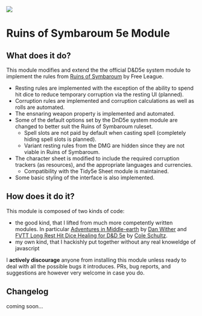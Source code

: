 <img src="https://img.shields.io/endpoint?url=https://foundryshields.com/version?url=https://raw.githubusercontent.com/dirusulixes/ros5e/master/module.json">

# Ruins of Symbaroum 5e Module

## What does it do?

This module modifies and extend the the official D&D5e system module to implement the rules from [Ruins of Symbaroum](https://www.kickstarter.com/projects/1192053011/ruins-of-symbaroum-for-5e/description) by Free League.

+ Resting rules are implemented with the exception of the ability to spend hit dice to reduce temporary corruption via the resting UI (planned).
+ Corruption rules are implemented and corruption calculations as well as rolls are automated.
+ The ensnaring weapon property is implemented and automated.
+ Some of the default options set by the DnD5e system module are changed to better suit the Ruins of Symbaroum ruleset.
  + Spell slots are not paid by default when casting spell (completely hiding spell slots is planned).
  + Variant resting rules from the DMG are hidden since they are not viable in Ruins of Symbaroum.
+ The character sheet is modified to include the required corruption trackers (as resources), and the appropriate languages and currencies.
  + Compatibility with the Tidy5e Sheet module is maintained.
+ Some basic styling of the interface is also implemented. 
## How does it do it?
This module is composed of two kinds of code:
+ the good kind, that I lifted from much more competently written modules. In particular [Adventures in Middle-earth](https://gitlab.com/dwinther/aime-module) by [Dan Wither](https://gitlab.com/dwinther) and [FVTT Long Rest Hit Dice Healing for D&D 5e](https://github.com/schultzcole/FVTT-Long-Rest-HD-Healing-5e) by [Cole Schultz](https://github.com/schultzcole).
+ my own kind, that I hackishly put together without any real knoweldge of javascript

I **actively discourage** anyone from installing this module unless ready to deal with all the possible bugs it introduces. PRs, bug reports, and suggestions are however very welcome in case you do.

## Changelog
coming soon...
